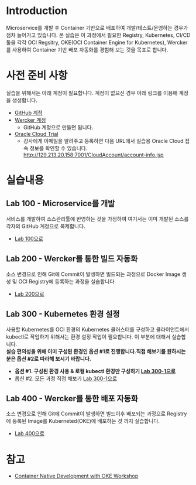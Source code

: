 ﻿# Introduction

Microservice를 개발 후 Container 기반으로 배포하여 개발/테스트/운영하는 경우가 점차 늘어가고 있습니다. 본 실습은 이 과정에서 필요한 Registry, Kubernetes, CI/CD 툴을 각각 OCI Regsitry, OKE(OCI Container Engine for Kubernetes), Wercker를 사용하여 Container 기반 배포 자동화를 경험해 보는 것을 목표로 합니다.


# 사전 준비 사항 

실습을 위해서는 아래 계정이 필요합니다. 계정이 없으신 경우 아래 링크를 이용해 계정을 생성합니다.

  - [GitHub 계정](https://github.com/join)
  - [Wercker 계정](https://app.wercker.com)
      * GitHub 계정으로 만들면 됩니다.
  - [Oracle Cloud Trial](https://cloud.oracle.com)
      * 강사에게 이메일을 알려주고 등록하면 다음 URL에서 실습용 Oracle Cloud 접속 정보를 확인할 수 있습니다.<br>
      http://129.213.20.158:7001/CloudAccount/account-info.jsp 

# 실습내용

## Lab 100 - Microservice를 개발
서비스를 개발하여 소스관리툴에 반영하는 것을 가정하여 여기서는 이미 개발된 소스를 각자의 GitHub 계정으로 복제합니다.

  - [Lab 100으로](Lab100.md)


## Lab 200 - Wercker를 통한 빌드 자동화
소스 변경으로 인해 Git에 Commit이 발생하면 빌드되는 과정으로 Docker Image 생성 및 OCI Registry에  등록하는 과정을 실습합니다

  - [Lab 200으로](Lab200.md)


## Lab 300 - Kubernetes 환경 설정
사용할 Kubernetes를 OCI 환경의 Kubernetes 클러스터를 구성하고 클라이언트에서 kubectl로 작업하기 위해서는 환경 설정 작업이 필요합니다. 이 부분에 대해서 실습합니다.<br>
**실습 편의성을 위해 이미 구성된 환경인 옵션 #1로 진행합니다.직접 해보기를 원하시는 분은 옵션 #2로 따라해 보시기 바랍니다.**

  - **옵션 #1. 구성된 환경 사용 & 로컬 kubectl 환경만 구성하기 [Lab 300-1으로](Lab300-1.md)**
  - 옵션 #2. 모든 과정 직접 해보기 [Lab 300-1으로](Lab300-2.md)  


## Lab 400 - Wercker를 통한 배포 자동화
소스 변경으로 인해 Git에 Commit이 발생하면 빌드이후 배포되는 과정으로 Registry에 등록된 Image를 Kuberneted(OKE)에 배포하는 것 까지 실습합니다.

  - [Lab 400으로](Lab400.md)

# 참고 
  - [Container Native Development with OKE Workshop](https://oracle.github.io/learning-library/workshops/container-native-development-with-oke/?page=README.md)